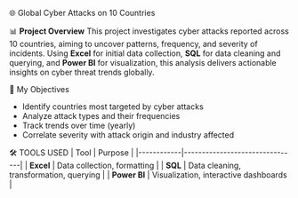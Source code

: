 

🌐 Global Cyber Attacks on 10 Countries

 📊 **Project Overview**
This project investigates cyber attacks reported across 10 countries, aiming to uncover patterns, frequency, and severity of incidents. 
Using **Excel** for initial data collection, **SQL** for data cleaning and querying, and **Power BI** for visualization, this analysis delivers actionable insights on cyber threat trends globally.


🎯 My Objectives
- Identify countries most targeted by cyber attacks
- Analyze attack types and their frequencies
- Track trends over time (yearly)
- Correlate severity with attack origin and industry affected



 🛠 TOOLS USED 
| Tool       | Purpose                        |
|------------|--------------------------------|
| **Excel**  | Data collection, formatting     |
| **SQL**    | Data cleaning, transformation, querying |
| **Power BI** | Visualization, interactive dashboards |





